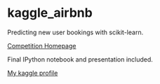 # kaggle_airbnb
Predicting new user bookings with scikit-learn.

[Competition Homepage](https://www.kaggle.com/c/airbnb-recruiting-new-user-bookings)

Final IPython notebook and presentation included.  

[My kaggle profile](https://www.kaggle.com/goldenstate)

